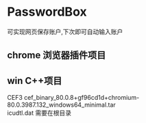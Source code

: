 # PasswordBox
可实现网页保存账户,下次即可自动输入账户

## chrome 浏览器插件项目


## win C++项目
CEF3 cef_binary_80.0.8+gf96cd1d+chromium-80.0.3987.132_windows64_minimal.tar <br/>
icudtl.dat 需要在根目录